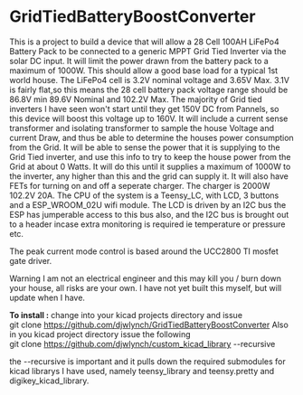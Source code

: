 # GridTiedBatteryBoostConverter

This is a project to build a device that will allow a 28 Cell 100AH LiFePo4 Battery Pack
to be connected to a generic MPPT Grid Tied Inverter via the solar DC input.
It will limit the power drawn from the battery pack to a maximum of 1000W.
This should allow a good base load for a typical 1st world house.
The LiFePo4 cell is 3.2V nominal voltage and 3.65V Max. 3.1V is fairly flat,so
this means the 28 cell battery pack voltage range should be 86.8V min 89.6V Nominal and 102.2V Max.
The majority of Grid tied inverters I have seen won't start until they get 150V DC from Pannels,
so this device will boost this voltage up to 160V.  It will include a current sense transformer and
isolating transformer to sample the house Voltage and current Draw, and thus be able to determine the
houses power consumption from the Grid.  It will be able to sense the power that it is supplying
to the Grid Tied inverter, and use this info to try to keep the house power from the Grid at about 0 Watts.
It will do this until it supplies a maximum of 1000W to the inverter, any higher than this and the grid
can supply it.  It will also have FETs for turning on and off a seperate charger.
The charger is 2000W 102.2V 20A. The CPU of the system is a Teensy_LC, with LCD, 3 buttons and a ESP_WROOM_02U
wifi module. The LCD is driven by an I2C bus the ESP has jumperable access to this bus also, and the I2C
bus is brought out to a header incase extra monitoring is required ie temperature or pressure etc.

The peak current mode control is based around the UCC2800 TI mosfet gate driver.

Warning I am not an electrical engineer and this may kill you / burn down your house,
all risks are your own.  I have not yet built this myself, but will update when I have.

<b>To install :</b>
change into your kicad projects directory and issue<br>
git clone https://github.com/djwlynch/GridTiedBatteryBoostConverter
Also in you kicad project directory issue the following<br>
git clone https://github.com/djwlynch/custom_kicad_library --recursive

the --recursive is important and it pulls down the required submodules for kicad librarys I have used,
namely teensy_library and teensy.pretty and digikey_kicad_library.
